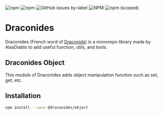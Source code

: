 ![npm](https://img.shields.io/npm/dw/@draconides/object)
![npm](https://img.shields.io/npm/dt/@draconides/object)
![GitHub issues by-label](https://img.shields.io/github/issues/AlasDiablo/draconides/@draconides/object)
![NPM](https://img.shields.io/npm/l/@draconides/math?color=%234c1)
![npm (scoped)](https://img.shields.io/npm/v/@draconides/object)

# Draconides

Draconides (French word of [Draconids](https://en.wikipedia.org/wiki/Draconids))
is a monorepo library made by AlasDiablo to add useful function,
utils, and tools.

## Draconides Object

This module of Draconides adds object manipulation function such as set, get, etc.

## Installation

```bash
npm install --save @draconides/object
```
